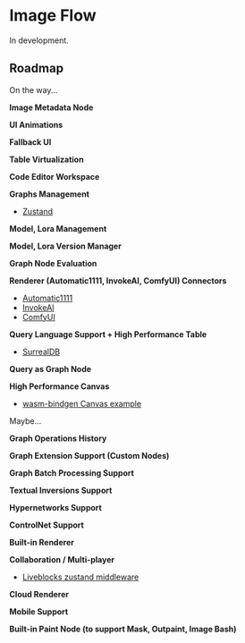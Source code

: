 # Image Flow

In development.

## Roadmap

On the way...

**Image Metadata Node**

**UI Animations**

**Fallback UI**

**Table Virtualization**

**Code Editor Workspace**

**Graphs Management**

- [Zustand](https://github.com/pmndrs/zustand)

**Model, Lora Management**

**Model, Lora Version Manager**

**Graph Node Evaluation**

**Renderer (Automatic1111, InvokeAI, ComfyUI) Connectors**

- [Automatic1111](https://github.com/AUTOMATIC1111/stable-diffusion-webui)
- [InvokeAI](https://github.com/invoke-ai)
- [ComfyUI](https://github.com/comfyanonymous/ComfyUI)

**Query Language Support + High Performance Table**

- [SurrealDB](https://surrealdb.com/)

**Query as Graph Node**

**High Performance Canvas**

- [wasm-bindgen Canvas example](https://rustwasm.github.io/wasm-bindgen/examples/2d-canvas.html)

Maybe...

**Graph Operations History**

**Graph Extension Support (Custom Nodes)**

**Graph Batch Processing Support**

**Textual Inversions Support**

**Hypernetworks Support**

**ControlNet Support**

**Built-in Renderer**

**Collaboration / Multi-player**

- [Liveblocks zustand middleware](https://liveblocks.io/docs/api-reference/liveblocks-zustand)

**Cloud Renderer**

**Mobile Support**

**Built-in Paint Node (to support Mask, Outpaint, Image Bash)**
